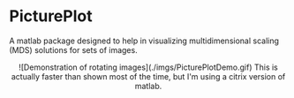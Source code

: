# PicturePlot
A matlab package designed to help in visualizing multidimensional scaling (MDS) solutions for sets of images. 

<center>
![Demonstration of rotating images](./imgs/PicturePlotDemo.gif)
This is actually faster than shown most of the time, but I'm using a citrix version of matlab.
</center>
